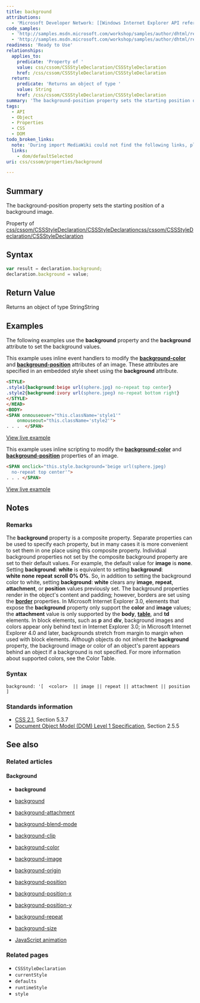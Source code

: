 ```yaml
---
title: background
attributions:
  - 'Microsoft Developer Network: [[Windows Internet Explorer API reference](http://msdn.microsoft.com/en-us/library/ie/hh828809%28v=vs.85%29.aspx) Article]'
code_samples:
  - 'http://samples.msdn.microsoft.com/workshop/samples/author/dhtml/refs/background_h.htm'
  - 'http://samples.msdn.microsoft.com/workshop/samples/author/dhtml/refs/background_s.htm'
readiness: 'Ready to Use'
relationships:
  applies_to:
    predicate: 'Property of '
    value: css/cssom/CSSStyleDeclaration/CSSStyleDeclaration
    href: /css/cssom/CSSStyleDeclaration/CSSStyleDeclaration
  return:
    predicate: 'Returns an object of type '
    value: String
    href: /css/cssom/CSSStyleDeclaration/CSSStyleDeclaration
summary: 'The background-position property sets the starting position of a background image.'
tags:
  - API
  - Object
  - Properties
  - CSS
  - DOM
todo_broken_links:
  note: 'During import MediaWiki could not find the following links, please fix and adjust this list.'
  links:
    - dom/defaultSelected
uri: css/cssom/properties/background

---
```

## Summary

The background-position property sets the starting position of a background image.

Property of [css/cssom/CSSStyleDeclaration/CSSStyleDeclaration](/css/cssom/CSSStyleDeclaration/CSSStyleDeclaration)[css/cssom/CSSStyleDeclaration/CSSStyleDeclaration](/css/cssom/CSSStyleDeclaration/CSSStyleDeclaration)

## Syntax

``` js
var result = declaration.background;
declaration.background = value;
```

## Return Value

Returns an object of type StringString

## Examples

The following examples use the **background** property and the **background** attribute to set the background values.

This example uses inline event handlers to modify the [**background-color**](/css/properties/background-color) and [**background-position**](/css/properties/background-position) attributes of an image. These attributes are specified in an embedded style sheet using the **background** attribute.

``` html
<STYLE>
.style1{background:beige url(sphere.jpg) no-repeat top center}
.style2{background:ivory url(sphere.jpeg) no-repeat bottom right}
</STYLE>
</HEAD>
<BODY>
<SPAN onmouseover="this.className='style1'"
    onmouseout="this.className='style2'">
. . .  </SPAN>
```

[View live example](http://samples.msdn.microsoft.com/workshop/samples/author/dhtml/refs/background_h.htm)

This example uses inline scripting to modify the [**background-color**](/css/properties/background-color) and [**background-position**](/css/properties/background-position) properties of an image.

``` html
<SPAN onclick="this.style.background='beige url(sphere.jpeg)
  no-repeat top center'">
. . . </SPAN>
```

[View live example](http://samples.msdn.microsoft.com/workshop/samples/author/dhtml/refs/background_s.htm)

## Notes

### Remarks

The **background** property is a composite property. Separate properties can be used to specify each property, but in many cases it is more convenient to set them in one place using this composite property. Individual background properties not set by the composite background property are set to their default values. For example, the default value for **image** is **none**. Setting **background**: **white** is equivalent to setting **background**: **white** **none** **repeat** **scroll** **0%** **0%**. So, in addition to setting the background color to white, setting **background**: **white** clears any **image**, **repeat**, **attachment**, or **position** values previously set. The background properties render in the object's content and padding; however, borders are set using the [**border**](/css/properties/border) properties. In Microsoft Internet Explorer 3.0, elements that expose the **background** property only support the **color** and **image** values; the **attachment** value is only supported by the **body**, [**table**](/html/elements/table), and **td** elements. In block elements, such as **p** and **div**, background images and colors appear only behind text in Internet Explorer 3.0; in Microsoft Internet Explorer 4.0 and later, backgrounds stretch from margin to margin when used with block elements. Although objects do not inherit the **background** property, the background image or color of an object's parent appears behind an object if a background is not specified. For more information about supported colors, see the Color Table.

### Syntax

`background: '[  <color>  || image || repeat || attachment || position ]`

### Standards information

-   [CSS 2.1](http://go.microsoft.com/fwlink/p/?linkid=203757), Section 5.3.7
-   [Document Object Model (DOM) Level 1 Specification](http://go.microsoft.com/fwlink/p/?linkid=161725), Section 2.5.5

## See also

### Related articles

#### Background

-   **background**

-   [background](/css/properties/background)

-   [background-attachment](/css/properties/background-attachment)

-   [background-blend-mode](/css/properties/background-blend-mode)

-   [background-clip](/css/properties/background-clip)

-   [background-color](/css/properties/background-color)

-   [background-image](/css/properties/background-image)

-   [background-origin](/css/properties/background-origin)

-   [background-position](/css/properties/background-position)

-   [background-position-x](/css/properties/background-position-x)

-   [background-position-y](/css/properties/background-position-y)

-   [background-repeat](/css/properties/background-repeat)

-   [background-size](/css/properties/background-size)

-   [JavaScript animation](/tutorials/animation_in_javascript_2)

### Related pages

-   `CSSStyleDeclaration`
-   `currentStyle`
-   `defaults`
-   `runtimeStyle`
-   `style`
